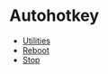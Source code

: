 Autohotkey
=========

* [Utilities](https://github.com/vaz-ar/Utilities/blob/master/Autohotkey/Utilities.ahk)
* [Reboot](https://github.com/vaz-ar/Utilities/blob/master/Autohotkey/reboot.ahk)
* [Stop](https://github.com/vaz-ar/Utilities/blob/master/Autohotkey/stop.ahk)
